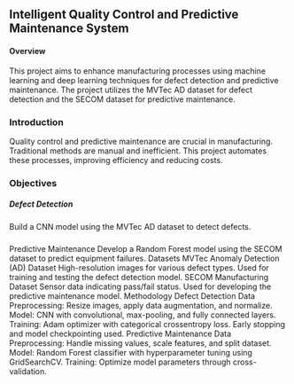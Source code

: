 
## Intelligent Quality Control and Predictive Maintenance System
#### Overview
This project aims to enhance manufacturing processes using machine learning and deep learning techniques for defect detection and predictive maintenance. The project utilizes the MVTec AD dataset for defect detection and the SECOM dataset for predictive maintenance.

### Introduction
Quality control and predictive maintenance are crucial in manufacturing. Traditional methods are manual and inefficient. This project automates these processes, improving efficiency and reducing costs.

### Objectives
##### Defect Detection
Build a CNN model using the MVTec AD dataset to detect defects.
##### 
Predictive Maintenance
Develop a Random Forest model using the SECOM dataset to predict equipment failures.
Datasets
MVTec Anomaly Detection (AD) Dataset
High-resolution images for various defect types.
Used for training and testing the defect detection model.
SECOM Manufacturing Dataset
Sensor data indicating pass/fail status.
Used for developing the predictive maintenance model.
Methodology
Defect Detection
Data Preprocessing: Resize images, apply data augmentation, and normalize.
Model: CNN with convolutional, max-pooling, and fully connected layers.
Training: Adam optimizer with categorical crossentropy loss. Early stopping and model checkpointing used.
Predictive Maintenance
Data Preprocessing: Handle missing values, scale features, and split dataset.
Model: Random Forest classifier with hyperparameter tuning using GridSearchCV.
Training: Optimize model parameters through cross-validation.
